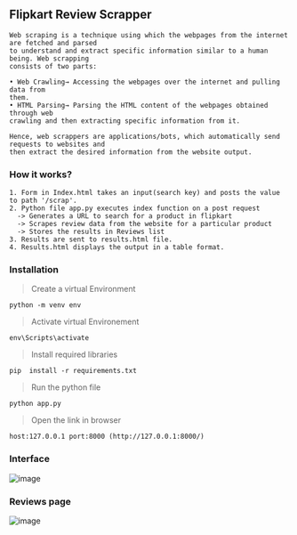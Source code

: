 ## Flipkart Review Scrapper

    Web scraping is a technique using which the webpages from the internet are fetched and parsed 
    to understand and extract specific information similar to a human being. Web scrapping 
    consists of two parts:

    • Web Crawling→ Accessing the webpages over the internet and pulling data from 
    them.
    • HTML Parsing→ Parsing the HTML content of the webpages obtained through web 
    crawling and then extracting specific information from it.

    Hence, web scrappers are applications/bots, which automatically send requests to websites and 
    then extract the desired information from the website output.

### How it works?

    1. Form in Index.html takes an input(search key) and posts the value to path '/scrap'.
    2. Python file app.py executes index function on a post request 
      -> Generates a URL to search for a product in flipkart
      -> Scrapes review data from the website for a particular product
      -> Stores the results in Reviews list
    3. Results are sent to results.html file.
    4. Results.html displays the output in a table format.
    
### Installation
> Create a virtual Environment

```shell
python -m venv env
```
> Activate virtual Environement

```shell
env\Scripts\activate
```

> Install required libraries

```shell
pip  install -r requirements.txt 
```
> Run the python file

```shell
python app.py
```
> Open the link in browser

```shell
host:127.0.0.1 port:8000 (http://127.0.0.1:8000/)
```

### Interface
![image](https://user-images.githubusercontent.com/68593617/175037837-5f070a2c-53cb-4f6b-8894-5e0a19315d2e.png)

### Reviews page
![image](https://user-images.githubusercontent.com/68593617/175038021-dd52c2d1-ebf7-4bee-a70f-8bb1dadf0eb2.png)

